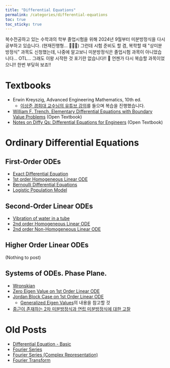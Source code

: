 ```yaml
---
title: "Differential Equations"
permalink: /categories/differential-equations
toc: true
toc_sticky: true
---
```


복수전공하고 있는 수학과의 학부 졸업시험을 위해 2024년 9월부터 미분방정식을 다시 공부하고 있습니다. (현재진행형... 🏃‍♂️‍➡️) 그런데 시험 준비도 할 겸, 복학할 때 "상미분방정식" 과목도 신청했는데, 나중에 알고보니 미분방정식은 졸업시험 과목이 아니었습니다... OTL... 그래도 이왕 시작한 것 포기란 없습니다!! 💪 언젠가 다시 복습할 과목이었으니!! 한번 부딪혀 보죠!!

# Textbooks

- Erwin Kreyszig, Advanced Engineering Mathematics, 10th ed.
  - [이상준 경희대 교수님의 유튜브 강의](https://www.youtube.com/playlist?list=PLaqQvlCBe8vJSkha_-G0uCV2c1aXTs8i9)를 들으며 복습을 진행했습니다.
- [William F. Trench, Elementary Differential Equations with Boundary Value Problems](https://digitalcommons.trinity.edu/mono/9/) (Open Textbook)
- [Notes on Diffy Qs: Differential Equations for Engineers](https://open.umn.edu/opentextbooks/textbooks/notes-on-diffy-qs-differential-equations-for-engineers) (Open Textbook)

# Ordinary Differential Equations

## First-Order ODEs

- [Exact Differential Equation](/2024/09/10/exact-differential-equation/)
- [1st order Homogeneous Linear ODE](/2024/09/11/1st-order-homogeneous-linear-ode/)
- [Bernoulli Differential Equations](/2024/09/12/bernoulli-differential-equations/)
- [Logistic Population Model](/2024/09/24/logistic-population-model/)


## Second-Order Linear ODEs

- [Vibration of water in a tube](/2024/09/23/vibrating-u-shape-tube/)
- [2nd order Homogeneous Linear ODE](/2024/09/30/2nd-order-homogeneous-lienar-ode/)
- [2nd order Non-Homogeneous Linear ODE](/2024/10/01/2nd-order-non-homogeneous-linear-ode/)

## Higher Order Linear ODEs

(Nothing to post)

## Systems of ODEs. Phase Plane.

- [Wronskian](/2024/10/09/wronskian/)
- [Zero Eigen Value on 1st Order Linear ODE](/2024/10/15/zero-eigen-value-case/)
- [Jordan Block Case on 1st Order Linear ODE](/2024/10/16/jordan-block-case/)
  - [Generalized Eigen Values](/2024/10/26/generalized-eigen-values/)의 내용을 참고할 것
- [중근이 존재하는 2차 미분방정식과 연립 미분방정식에 대한 고찰](/2024/10/27/insights-for-2nd-order-ode-with-repeated-roots-and-linear-system/)


# Old Posts

- [Differential Equation - Basic](/2021/03/29/differential-equation-basic/)
- [Fourier Series](/2021/06/08/fourier-series/)
- [Fourier Series (Complex Representation)](/2021/06/09/fourier-series-complex-representation/)
- [Fourier Transform](/2021/06/10/fourier-transform/)
